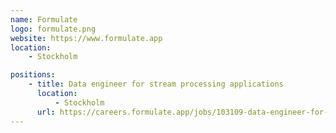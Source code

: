```yaml
---
name: Formulate
logo: formulate.png
website: https://www.formulate.app
location:
    - Stockholm

positions:
    - title: Data engineer for stream processing applications
      location:
          - Stockholm
      url: https://careers.formulate.app/jobs/103109-data-engineer-for-developing-performant-stream-processing-applications
---
```

